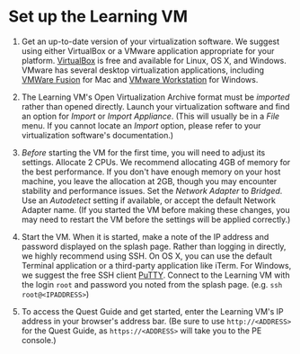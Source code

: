 # Set up the Learning VM

1. Get an up-to-date version of your virtualization software. We suggest using
either VirtualBox or a VMware application appropriate for your platform.
[VirtualBox](https://www.virtualbox.org/wiki/Downloads) is free and available
for Linux, OS X, and Windows. VMware has several desktop virtualization applications,
including [VMWare Fusion](https://www.vmware.com/products/fusion/) for Mac and
[VMware Workstation](https://www.vmware.com/products/workstation/) for Windows.

2. The Learning VM's Open Virtualization Archive format must be *imported* rather
than opened directly. Launch your virtualization software and find an option for
*Import* or *Import Appliance*. (This will usually be in a *File* menu. If you
cannot locate an *Import* option, please refer to your virtualization software's
documentation.)

3. *Before* starting the VM for the first time, you will need to adjust its settings.
Allocate 2 CPUs. We recommend allocating 4GB of memory for the best performance. If you
don't have enough memory on your host machine, you leave the allocation at 2GB, though
you may encounter stability and performance issues. Set the *Network Adapter* to
*Bridged*. Use an *Autodetect* setting if available, or accept the default Network Adapter name.
(If you started the VM before making these changes, you may need to restart the VM
before the settings will be applied correctly.)

4. Start the VM. When it is started, make a note of the IP address and password displayed
on the splash page. Rather than logging in directly, we highly recommend using SSH. On OS X,
you can use the default Terminal application or a third-party application like iTerm.
For Windows, we suggest the free SSH client [PuTTY](http://www.putty.org/).
Connect to the Learning VM with the login `root` and password you noted from the splash page.
(e.g. `ssh root@<IPADDRESS>`)

5. To access the Quest Guide and get started, enter the Learning VM's IP address in
your browser's address bar. (Be sure to use `http://<ADDRESS>` for the Quest Guide,
as `https://<ADDRESS>` will take you to the PE console.)
